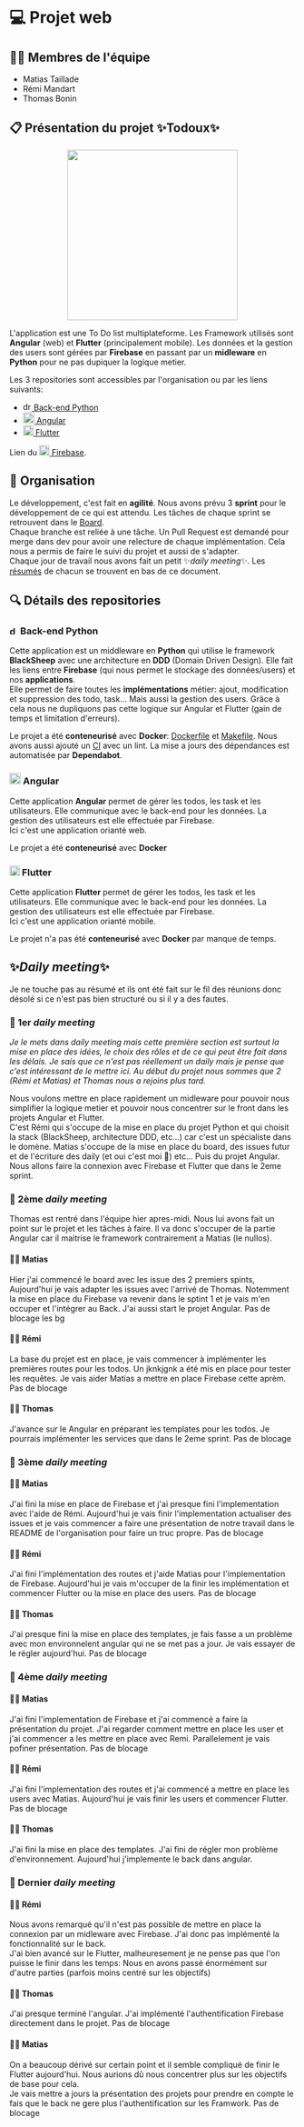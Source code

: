 # 💻 Projet web
  
## 🧑‍💻 Membres de l'équipe
- Matias Taillade
- Rémi Mandart
- Thomas Bonin

## 📋 Présentation du projet ✨**Todoux**✨
<p align="center">
    <img src="https://github.com/todoux/.github/assets/94057745/53d862f0-448f-4a1f-affe-4f7bf3e9b3af" style="width: 300px">
</p>

L'application est une To Do list multiplateforme. Les Framework utilisés sont **Angular** (web) et **Flutter** (principalement mobile).
Les données et la gestion des users sont gérées par **Firebase** en passant par un **midleware** en **Python** pour ne pas dupiquer la logique metier.

Les 3 repositories sont accessibles par l'organisation ou par les liens suivants:
- [<img src="https://github.com/todoux/.github/assets/94057745/b0c91bad-560d-4f43-94b4-b66af1cd7a17" alt="drawing" width="15"/> Back-end Python](https://github.com/todoux/back-end)
- [<img src="https://github.com/todoux/.github/assets/94057745/afc62395-32e6-4acd-bb60-706c9b515a71" alt="drawing" width="20"/> Angular](https://github.com/todoux/angular-app)
- [<img src="https://github.com/todoux/.github/assets/94057745/3ee8e42a-d247-4428-82af-af853aeb9190" alt="drawing" width="18"/> Flutter](https://github.com/todoux/flutter-app)

Lien du [<img src="https://github.com/todoux/.github/assets/94057745/c56b79d8-e0c2-4bee-8aa1-0c5efb855ebb" alt="drawing" width="18"/> Firebase](https://console.firebase.google.com/u/1/project/toudoux-46f4b/overview).


## 📜 Organisation

Le développement, c'est fait en **agilité**. Nous avons prévu 3 **sprint** pour le développement de ce qui est attendu. 
Les tâches de chaque sprint se retrouvent dans le [Board](https://github.com/orgs/todoux/projects/1).  
Chaque branche est reliée à une tâche. Un Pull Request est demandé pour merge dans dev pour avoir une relecture de chaque implémentation. Cela nous a permis de faire le suivi du projet et aussi de s'adapter.  
Chaque jour de travail nous avons fait un petit :sparkles:*daily meeting*:sparkles:. Les [résumés](#ici) de chacun se trouvent en bas de ce document.

## 🔍 Détails des repositories

### <img src="https://github.com/todoux/.github/assets/94057745/b0c91bad-560d-4f43-94b4-b66af1cd7a17" alt="drawing" width="15"/> Back-end Python

Cette application est un middleware en **Python** qui utilise le framework **BlackSheep** avec une architecture en **DDD** (Domain Driven Design). Elle fait les liens entre **Firebase** (qui nous permet le stockage des données/users) et nos **applications**.  
Elle permet de faire toutes les **implémentations** métier: ajout, modification et suppression des todo, task... Mais aussi la gestion des users. Grâce à cela nous ne dupliquons pas cette logique sur Angular et Flutter (gain de temps et limitation d'erreurs).

Le projet a été **conteneurisé** avec **Docker**: [Dockerfile](https://github.com/todoux/back-end/blob/prod/Dockerfile) et [Makefile](https://github.com/todoux/back-end/blob/prod/Makefile). 
Nous avons aussi ajouté un [CI](https://github.com/todoux/back-end/actions/workflows/ci.yml) avec un lint. 
La mise a jours des dépendances est automatisée par **Dependabot**.

### <img src="https://github.com/todoux/.github/assets/94057745/afc62395-32e6-4acd-bb60-706c9b515a71" alt="drawing" width="20"/> Angular

Cette application **Angular**  permet de gérer les todos, les task et les utilisateurs. Elle communique avec le back-end pour les données. La gestion des utilisateurs est elle effectuée par Firebase.  
Ici c'est une application orianté web.

Le projet a été **conteneurisé** avec **Docker**

### <img src="https://github.com/todoux/.github/assets/94057745/3ee8e42a-d247-4428-82af-af853aeb9190" alt="drawing" width="18"/> Flutter

Cette application **Flutter** permet de gérer les todos, les task et les utilisateurs. Elle communique avec le back-end pour les données. La gestion des utilisateurs est elle effectuée par Firebase.   
Ici c'est une application orianté mobile.

Le projet n'a pas été **conteneurisé** avec **Docker** par manque de temps. 

## <a id="ici" />:sparkles:*Daily meeting*:sparkles:

Je ne touche pas au résumé et ils ont été fait sur le fil des réunions donc désolé si ce n'est pas bien structuré ou si il y a des fautes.

### 📆 1er *daily meeting*

*Je le mets dans daily meeting mais cette première section est surtout la mise en place des idées, le choix des rôles et de ce qui peut être fait dans les délais. Je sais que ce n'est pas réellement un daily mais je pense que c'est intéressant de le mettre ici.
Au début du projet nous sommes que 2 (Rémi et Matias) et Thomas nous a rejoins plus tard.*

Nous voulons mettre en place rapidement un midleware pour pouvoir nous simplifier la logique metier et pouvoir nous concentrer sur le front dans les projets Angular et Flutter.  
C'est Rémi qui s'occupe de la mise en place du projet Python et qui choisit la stack (BlackSheep, architecture DDD, etc...) car c'est un spécialiste dans le domène.
Matias s'occupe de la mise en place du board, des issues futur et de l'écriture des daily (et oui c'est moi 🙋) etc... Puis du projet Angular.  
Nous allons faire la connexion avec Firebase et Flutter que dans le 2eme sprint.

### 📆 2ème *daily meeting*
Thomas est rentré dans l'équipe hier apres-midi. Nous lui avons fait un point sur le projet et les tâches à faire. Il va donc s'occuper de la partie Angular car il maitrise le framework contrairement a Matias (le nullos).

#### 🧑‍💻 Matias
Hier j'ai commencé le board avec les issue des 2 premiers spints, Aujourd'hui je vais adapter les issues avec l'arrivé de Thomas. Notemment la mise en place du Firebase va revenir dans le sptint 1 et je vais m'en occuper et l'intégrer au Back. J'ai aussi start le projet Angular.
Pas de blocage les bg

#### 🧑‍💻 Rémi
La base du projet est en place, je vais commencer à implémenter les premières routes pour les todos. Un jknkjgnk a été mis en place pour tester les requêtes. Je vais aider Matias a mettre en place Firebase cette aprèm.
Pas de blocage

#### 🧑‍💻 Thomas
J'avance sur le Angular en préparant les templates pour les todos. Je pourrais implémenter les services que dans le 2eme sprint.
Pas de blocage

### 📆 3ème *daily meeting*

#### 🧑‍💻 Matias
J'ai fini la mise en place de Firebase et j'ai presque fini l'implementation avec l'aide de Rémi. Aujourd'hui je vais finir l'implementation actualiser des issues et je vais commencer a faire une présentation de notre travail dans le README de l'organisation pour faire un truc propre.
Pas de blocage

#### 🧑‍💻 Rémi
J'ai fini l'implémentation des routes et j'aide Matias pour l'implementation de Firebase. Aujourd'hui je vais m'occuper de la finir les implémentation et commencer Flutter ou la mise en place des users.
Pas de blocage

#### 🧑‍💻 Thomas
J'ai presque fini la mise en place des templates, je fais fasse a un problème avec mon environnelent angular qui ne se met pas a jour. Je vais essayer de le régler aujourd'hui.
Pas de blocage

### 📆 4ème *daily meeting*

#### 🧑‍💻 Matias
J'ai fini l'implementation de Firebase et j'ai commencé a faire la présentation du projet. J'ai regarder comment mettre en place les user et j'ai commencer a les mettre en place avec Remi. 
Parallelement je vais pofiner présentation.
Pas de blocage

#### 🧑‍💻 Rémi
J'ai fini l'implementation des routes et j'ai commencé a mettre en place les users avec Matias. Aujourd'hui je vais finir les users et commencer Flutter.
Pas de blocage

#### 🧑‍💻 Thomas
J'ai fini la mise en place des templates. J'ai fini de régler mon problème d'environnement. Aujourd'hui j'implemente le back dans angular.

### 📆 Dernier *daily meeting*

#### 🧑‍💻 Rémi
Nous avons remarqué qu'il n'est pas possible de mettre en place la connexion par un midleware avec Firebase. J'ai donc pas implémenté la fonctionnalité sur le back.  
J'ai bien avancé sur le Flutter, malheuresement je ne pense pas que l'on puisse le finir dans les temps: Nous en avons passé énormément sur d'autre parties (parfois moins centré sur les objectifs)

#### 🧑‍💻 Thomas
J'ai presque terminé l'angular. J'ai implémenté l'authentification Firebase directement dans le projet. 
Pas de blocage

#### 🧑‍💻 Matias
On a beaucoup dérivé sur certain point et il semble compliqué de finir le Flutter aujourd'hui. Nous aurions dû nous concentrer plus sur les objectifs de base pour cela.  
Je vais mettre a jours la présentation des projets pour prendre en compte le fais que le back ne gere plus l'authentification sur les Framwork.
Pas de blocage

